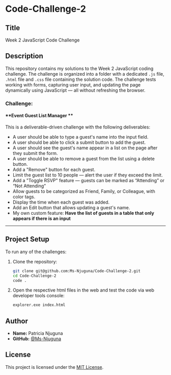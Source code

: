 # Code-Challenge-2
## Title
Week 2 JavaScript Code Challenge

## Description

This repository contains my solutions to the Week 2 JavaScript coding challenge. The challenge is organized into a folder with a dedicated `.js` file, `.html` file and `.css` file containing the solution code. The challenge tests working with forms, capturing user input, and updating the page dynamically using JavaScript — all without refreshing the browser. 


### Challenge:

#### **Event Guest List Manager **

This is a deliverable-driven challenge with the following deliverables: 
- A user should be able to type a guest's name into the input field.
- A user should be able to click a submit button to add the guest. 
- A user should see the guest's name appear in a list on the page after they submit the form. 
- A user should be able to remove a guest from the list using a delete button. 
- Add a "Remove" button for each guest. 
- Limit the guest list to 10 people — alert the user if they exceed the limit. 
- Add a "Toggle RSVP" feature — guests can be marked as “Attending” or “Not Attending”
- Allow guests to be categorized as Friend, Family, or Colleague, with color tags. 
- Display the time when each guest was added. 
- Add an Edit button that allows updating a guest's name.
- My own custom feature: **Have the list of guests in a table that only appears if there is an input** 

---

## Project Setup

To run any of the challenges:

1. Clone the repository:
   ```bash
   git clone git@github.com:Ms-Njuguna/Code-Challenge-2.git
   cd Code-Challenge-2
   code .

2. Open the respective html files in the web and test the code via web developer tools console:
   ```bash
   explorer.exe index.html


## Author

- **Name:** Patricia Njuguna
- **GitHub:** [@Ms-Njuguna](https://github.com/Ms-Njuguna)


## License

This project is licensed under the [MIT License](LICENSE).